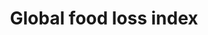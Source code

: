 ---
data_non_statistical: true
goal_meta_link: http://unstats.un.org/sdgs/files/metadata-compilation/Metadata-Goal-12.pdf
graph_title: Global food loss index
graph_type: line
has_metadata: true
indicator: 12.3.1
indicator_definition: The indicator measures the totality of losses occurring from
  the time at which production of an agricultural product is recorded until it reaches
  the final consumer as food. While calculated on a quantity basis, it is subsequently
  transformed to dietary energy supplies (in kcal) per capita allowing consistent
  aggregation and then indexed. The indicator will be calculated on an annual frequency
  broken down by country and commodity.
indicator_name: Global food loss index
indicator_sort_order: 12-03-01
indicator_variable: null
layout: indicator
national_geographical_coverage: United States
permalink: /12-3-1/
published: true
reporting_status: notstarted
sdg_goal: 12
source_active_1: true
source_notes_1: null
source_title_1: null
target: By 2030, halve per capita global food waste at the retail and consumer levels
  and reduce food losses along production and supply chains, including post-harvest
  losses.
target_id: '12.3'
title: Global food loss index
un_custodial_agency: FAO, UNEP
un_designated_tier: '3'
variable_description: null
variable_notes: null
---